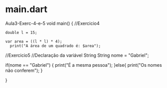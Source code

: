 # main.dart
Aula3-Exerc-4-e-5
void main() {
   //Exercicio4
  
    double l = 15;
   
    var area = ((l * l) * 4);
      print("A área de um quadrado é: $area");

  //Exercicio5
    //Declaração da variável String
  String nome = "Gabriel";
  
  if(nome == "Gabriel") {
    print("É a mesma pessoa");
      }else{
    print("Os nomes não conferem");
  } 
  
} 
